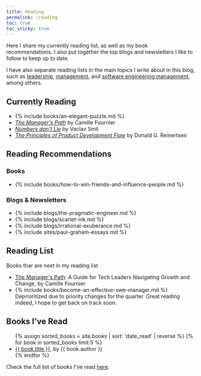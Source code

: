 ```yaml
---
title: Reading
permalink: /reading
toc: true
toc_sticky: true
---
```


Here I share my currently reading list, as well as my book recommendations. I also put together the top blogs and newsletters I like to follow to keep up to date.

I have also separate reading lists in the main topics I write about in this blog, such as [leadership](/leadership), [management](/mgmt), and [software engineering management](/mgmt/swe), among others.

## Currently Reading

- {% include books/an-elegant-puzzle.md %}
- *[The Manager's Path](https://www.goodreads.com/book/show/33369254-the-manager-s-path)* by Camille Fournier
- *[Numbers don't Lie](https://www.goodreads.com/book/show/50705179-numbers-don-t-lie)* by Vaclav Smil
- *[The Principles of Product Development Flow](https://www.goodreads.com/book/show/6278270-the-principles-of-product-development-flow)* by Donald G. Reinertsen

## Reading Recommendations

### Books

- {% include books/how-to-win-friends-and-influence-people.md %}

### Blogs & Newsletters

- {% include blogs/the-pragmatic-engineer.md %}
- {% include blogs/scarlet-ink.md %}
- {% include blogs/irrational-exuberance.md %}
- {% include sites/paul-graham-essays.md %}

## Reading List

Books thar are next in my reading list

- [The Manager's Path](https://www.amazon.com.br/Managers-Path-Leaders-Navigating-English-ebook/dp/B06XP3GJ7F): A Guide for Tech Leaders Navigating Growth and Change, by Camille Fournier
- {% include books/become-an-effective-swe-manager.md %} Deprioritized due to priority changes for the quarter. Great reading indeed, I hope to get back on track soon.

## Books I've Read

<ul>
{% assign sorted_books = site.books | sort: 'date_read' | reverse %}
{% for book in sorted_books limit:5 %}
  <li><!-- {% if book.date_read <> "" %}{{ book.date_read }} - {% endif %} --><a href="{{ book.permalink }}">{{ book.title }}</a>, by {{ book.author }}</li>
{% endfor %}
</ul>

Check the full list of books I've read [here](/books-read).
